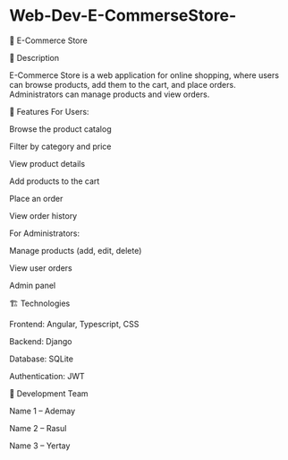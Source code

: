 # Web-Dev-E-CommerseStore-
🛒 E-Commerce Store

📌 Description

E-Commerce Store is a web application for online shopping, where users can browse products, add them to the cart, and place orders. Administrators can manage products and view orders.


🔧 Features
For Users:

Browse the product catalog

Filter by category and price

View product details

Add products to the cart

Place an order

View order history


For Administrators:

Manage products (add, edit, delete)

View user orders

Admin panel



🏗 Technologies

Frontend: Angular, Typescript, CSS

Backend: Django

Database: SQLite

Authentication: JWT



👥 Development Team

Name 1 – Ademay

Name 2 – Rasul

Name 3 – Yertay

